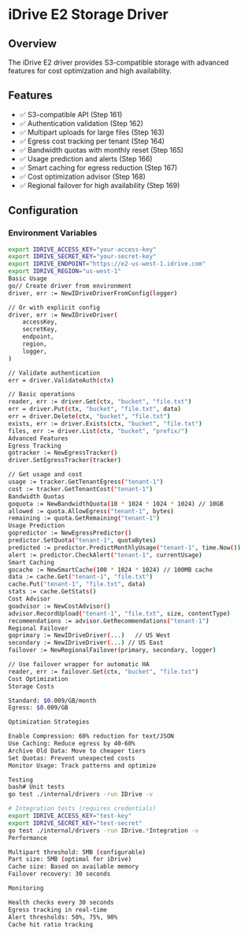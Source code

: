 # iDrive E2 Storage Driver

## Overview

The iDrive E2 driver provides S3-compatible storage with advanced features for cost optimization and high availability.

## Features

- ✅ S3-compatible API (Step 161)
- ✅ Authentication validation (Step 162)
- ✅ Multipart uploads for large files (Step 163)
- ✅ Egress cost tracking per tenant (Step 164)
- ✅ Bandwidth quotas with monthly reset (Step 165)
- ✅ Usage prediction and alerts (Step 166)
- ✅ Smart caching for egress reduction (Step 167)
- ✅ Cost optimization advisor (Step 168)
- ✅ Regional failover for high availability (Step 169)

## Configuration

### Environment Variables

```bash
export IDRIVE_ACCESS_KEY="your-access-key"
export IDRIVE_SECRET_KEY="your-secret-key"
export IDRIVE_ENDPOINT="https://e2-us-west-1.idrive.com"
export IDRIVE_REGION="us-west-1"
Basic Usage
go// Create driver from environment
driver, err := NewIDriveDriverFromConfig(logger)

// Or with explicit config
driver, err := NewIDriveDriver(
    accessKey,
    secretKey,
    endpoint,
    region,
    logger,
)

// Validate authentication
err = driver.ValidateAuth(ctx)

// Basic operations
reader, err := driver.Get(ctx, "bucket", "file.txt")
err = driver.Put(ctx, "bucket", "file.txt", data)
err = driver.Delete(ctx, "bucket", "file.txt")
exists, err := driver.Exists(ctx, "bucket", "file.txt")
files, err := driver.List(ctx, "bucket", "prefix/")
Advanced Features
Egress Tracking
gotracker := NewEgressTracker()
driver.SetEgressTracker(tracker)

// Get usage and cost
usage := tracker.GetTenantEgress("tenant-1")
cost := tracker.GetTenantCost("tenant-1")
Bandwidth Quotas
goquota := NewBandwidthQuota(10 * 1024 * 1024 * 1024) // 10GB
allowed := quota.AllowEgress("tenant-1", bytes)
remaining := quota.GetRemaining("tenant-1")
Usage Prediction
gopredictor := NewEgressPredictor()
predictor.SetQuota("tenant-1", quotaBytes)
predicted := predictor.PredictMonthlyUsage("tenant-1", time.Now())
alert := predictor.CheckAlert("tenant-1", currentUsage)
Smart Caching
gocache := NewSmartCache(100 * 1024 * 1024) // 100MB cache
data := cache.Get("tenant-1", "file.txt")
cache.Put("tenant-1", "file.txt", data)
stats := cache.GetStats()
Cost Advisor
goadvisor := NewCostAdvisor()
advisor.RecordUpload("tenant-1", "file.txt", size, contentType)
recommendations := advisor.GetRecommendations("tenant-1")
Regional Failover
goprimary := NewIDriveDriver(...)   // US West
secondary := NewIDriveDriver(...) // US East
failover := NewRegionalFailover(primary, secondary, logger)

// Use failover wrapper for automatic HA
reader, err := failover.Get(ctx, "bucket", "file.txt")
Cost Optimization
Storage Costs

Standard: $0.009/GB/month
Egress: $0.009/GB

Optimization Strategies

Enable Compression: 60% reduction for text/JSON
Use Caching: Reduce egress by 40-60%
Archive Old Data: Move to cheaper tiers
Set Quotas: Prevent unexpected costs
Monitor Usage: Track patterns and optimize

Testing
bash# Unit tests
go test ./internal/drivers -run IDrive -v

# Integration tests (requires credentials)
export IDRIVE_ACCESS_KEY="test-key"
export IDRIVE_SECRET_KEY="test-secret"
go test ./internal/drivers -run IDrive.*Integration -v
Performance

Multipart threshold: 5MB (configurable)
Part size: 5MB (optimal for iDrive)
Cache size: Based on available memory
Failover recovery: 30 seconds

Monitoring

Health checks every 30 seconds
Egress tracking in real-time
Alert thresholds: 50%, 75%, 90%
Cache hit ratio tracking
```
